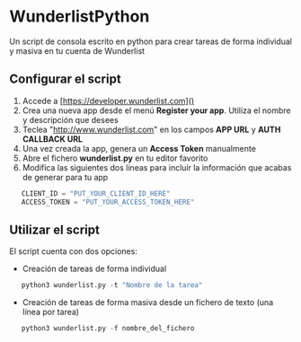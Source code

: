 # WunderlistPython
Un script de consola escrito en python para crear tareas de forma individual y masiva en tu cuenta de Wunderlist

## Configurar el script

1. Accede a [https://developer.wunderlist.com]()
2. Crea una nueva app desde el menú **Register your app**. Utiliza el nombre y descripción que desees
3. Teclea "http://www.wunderlist.com" en los campos **APP URL** y **AUTH CALLBACK URL**
4. Una vez creada la app, genera un **Access Token** manualmente
5. Abre el fichero **wunderlist.py** en tu editor favorito
6. Modifica las siguientes dos lineas para incluir la información que acabas de generar para tu app

```python
   CLIENT_ID = "PUT_YOUR_CLIENT_ID_HERE"
   ACCESS_TOKEN = "PUT_YOUR_ACCESS_TOKEN_HERE"
```

## Utilizar el script

El script cuenta con dos opciones:

- Creación de tareas de forma individual

```python
   python3 wunderlist.py -t "Nombre de la tarea"
```

- Creación de tareas de forma masiva desde un fichero de texto (una línea por tarea)

```python
   python3 wunderlist.py -f nombre_del_fichero
```
